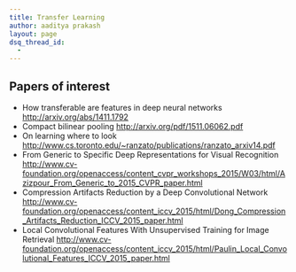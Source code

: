 ```yaml
---
title: Transfer Learning 
author: aaditya prakash
layout: page
dsq_thread_id:
  - 
---
```


## Papers of interest
 * How transferable are features in deep neural networks <http://arxiv.org/abs/1411.1792>
 * Compact bilinear pooling <http://arxiv.org/pdf/1511.06062.pdf>
 * On learning where to look <http://www.cs.toronto.edu/~ranzato/publications/ranzato_arxiv14.pdf>
 * From Generic to Specific Deep Representations for Visual Recognition <http://www.cv-foundation.org/openaccess/content_cvpr_workshops_2015/W03/html/Azizpour_From_Generic_to_2015_CVPR_paper.html>
 * Compression Artifacts Reduction by a Deep Convolutional Network <http://www.cv-foundation.org/openaccess/content_iccv_2015/html/Dong_Compression_Artifacts_Reduction_ICCV_2015_paper.html>
 * Local Convolutional Features With Unsupervised Training for Image Retrieval <http://www.cv-foundation.org/openaccess/content_iccv_2015/html/Paulin_Local_Convolutional_Features_ICCV_2015_paper.html>

